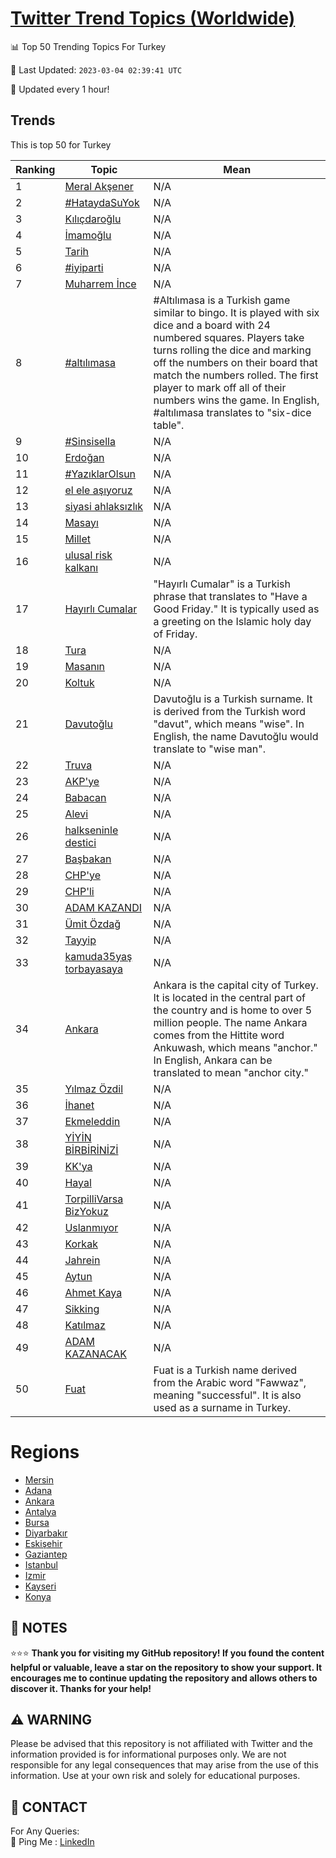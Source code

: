[Twitter Trend Topics (Worldwide)](https://github.com/ErcinDedeoglu/Twitter-Trend-Topics)
==========


📊 Top 50 Trending Topics For Turkey

📆 Last Updated: `2023-03-04 02:39:41 UTC`

🔧 Updated every 1 hour!


## Trends

This is top 50 for Turkey

| Ranking | Topic | Mean |
| ------- | ------------ | ------------ |
| 1 | [Meral Akşener](http://twitter.com/search?q=Meral+Ak%c5%9fener) | N/A |
| 2 | [#HataydaSuYok](http://twitter.com/search?q=%23HataydaSuYok) | N/A |
| 3 | [Kılıçdaroğlu](http://twitter.com/search?q=K%c4%b1l%c4%b1%c3%a7daro%c4%9flu) | N/A |
| 4 | [İmamoğlu](http://twitter.com/search?q=%c4%b0mamo%c4%9flu) | N/A |
| 5 | [Tarih](http://twitter.com/search?q=Tarih) | N/A |
| 6 | [#iyiparti](http://twitter.com/search?q=%23iyiparti) | N/A |
| 7 | [Muharrem İnce](http://twitter.com/search?q=Muharrem+%c4%b0nce) | N/A |
| 8 | [#altılımasa](http://twitter.com/search?q=%23alt%c4%b1l%c4%b1masa) | #Altılımasa is a Turkish game similar to bingo. It is played with six dice and a board with 24 numbered squares. Players take turns rolling the dice and marking off the numbers on their board that match the numbers rolled. The first player to mark off all of their numbers wins the game. In English, #altılımasa translates to "six-dice table". |
| 9 | [#Sinsisella](http://twitter.com/search?q=%23Sinsisella) | N/A |
| 10 | [Erdoğan](http://twitter.com/search?q=Erdo%c4%9fan) | N/A |
| 11 | [#YazıklarOlsun](http://twitter.com/search?q=%23Yaz%c4%b1klarOlsun) | N/A |
| 12 | [el ele aşıyoruz](http://twitter.com/search?q=el+ele+a%c5%9f%c4%b1yoruz) | N/A |
| 13 | [siyasi ahlaksızlık](http://twitter.com/search?q=siyasi+ahlaks%c4%b1zl%c4%b1k) | N/A |
| 14 | [Masayı](http://twitter.com/search?q=Masay%c4%b1) | N/A |
| 15 | [Millet](http://twitter.com/search?q=Millet) | N/A |
| 16 | [ulusal risk kalkanı](http://twitter.com/search?q=ulusal+risk+kalkan%c4%b1) | N/A |
| 17 | [Hayırlı Cumalar](http://twitter.com/search?q=Hay%c4%b1rl%c4%b1+Cumalar) | "Hayırlı Cumalar" is a Turkish phrase that translates to "Have a Good Friday." It is typically used as a greeting on the Islamic holy day of Friday. |
| 18 | [Tura](http://twitter.com/search?q=Tura) | N/A |
| 19 | [Masanın](http://twitter.com/search?q=Masan%c4%b1n) | N/A |
| 20 | [Koltuk](http://twitter.com/search?q=Koltuk) | N/A |
| 21 | [Davutoğlu](http://twitter.com/search?q=Davuto%c4%9flu) | Davutoğlu is a Turkish surname. It is derived from the Turkish word "davut", which means "wise". In English, the name Davutoğlu would translate to "wise man". |
| 22 | [Truva](http://twitter.com/search?q=Truva) | N/A |
| 23 | [AKP'ye](http://twitter.com/search?q=AKP%27ye) | N/A |
| 24 | [Babacan](http://twitter.com/search?q=Babacan) | N/A |
| 25 | [Alevi](http://twitter.com/search?q=Alevi) | N/A |
| 26 | [halkseninle destici](http://twitter.com/search?q=halkseninle+destici) | N/A |
| 27 | [Başbakan](http://twitter.com/search?q=Ba%c5%9fbakan) | N/A |
| 28 | [CHP'ye](http://twitter.com/search?q=CHP%27ye) | N/A |
| 29 | [CHP'li](http://twitter.com/search?q=CHP%27li) | N/A |
| 30 | [ADAM KAZANDI](http://twitter.com/search?q=ADAM+KAZANDI) | N/A |
| 31 | [Ümit Özdağ](http://twitter.com/search?q=%c3%9cmit+%c3%96zda%c4%9f) | N/A |
| 32 | [Tayyip](http://twitter.com/search?q=Tayyip) | N/A |
| 33 | [kamuda35yaş torbayasaya](http://twitter.com/search?q=kamuda35ya%c5%9f+torbayasaya) | N/A |
| 34 | [Ankara](http://twitter.com/search?q=Ankara) | Ankara is the capital city of Turkey. It is located in the central part of the country and is home to over 5 million people. The name Ankara comes from the Hittite word Ankuwash, which means "anchor." In English, Ankara can be translated to mean "anchor city." |
| 35 | [Yılmaz Özdil](http://twitter.com/search?q=Y%c4%b1lmaz+%c3%96zdil) | N/A |
| 36 | [İhanet](http://twitter.com/search?q=%c4%b0hanet) | N/A |
| 37 | [Ekmeleddin](http://twitter.com/search?q=Ekmeleddin) | N/A |
| 38 | [YİYİN BİRBİRİNİZİ](http://twitter.com/search?q=Y%c4%b0Y%c4%b0N+B%c4%b0RB%c4%b0R%c4%b0N%c4%b0Z%c4%b0) | N/A |
| 39 | [KK'ya](http://twitter.com/search?q=KK%27ya) | N/A |
| 40 | [Hayal](http://twitter.com/search?q=Hayal) | N/A |
| 41 | [TorpilliVarsa BizYokuz](http://twitter.com/search?q=TorpilliVarsa+BizYokuz) | N/A |
| 42 | [Uslanmıyor](http://twitter.com/search?q=Uslanm%c4%b1yor) | N/A |
| 43 | [Korkak](http://twitter.com/search?q=Korkak) | N/A |
| 44 | [Jahrein](http://twitter.com/search?q=Jahrein) | N/A |
| 45 | [Aytun](http://twitter.com/search?q=Aytun) | N/A |
| 46 | [Ahmet Kaya](http://twitter.com/search?q=Ahmet+Kaya) | N/A |
| 47 | [Sikking](http://twitter.com/search?q=Sikking) | N/A |
| 48 | [Katılmaz](http://twitter.com/search?q=Kat%c4%b1lmaz) | N/A |
| 49 | [ADAM KAZANACAK](http://twitter.com/search?q=ADAM+KAZANACAK) | N/A |
| 50 | [Fuat](http://twitter.com/search?q=Fuat) | Fuat is a Turkish name derived from the Arabic word "Fawwaz", meaning "successful". It is also used as a surname in Turkey. |



# Regions

* [Mersin](</Turkey/Mersin.md>)
* [Adana](</Turkey/Adana.md>)
* [Ankara](</Turkey/Ankara.md>)
* [Antalya](</Turkey/Antalya.md>)
* [Bursa](</Turkey/Bursa.md>)
* [Diyarbakır](</Turkey/Diyarbakır.md>)
* [Eskişehir](</Turkey/Eskişehir.md>)
* [Gaziantep](</Turkey/Gaziantep.md>)
* [Istanbul](</Turkey/Istanbul.md>)
* [Izmir](</Turkey/Izmir.md>)
* [Kayseri](</Turkey/Kayseri.md>)
* [Konya](</Turkey/Konya.md>)



## 📝 NOTES

⭐⭐⭐ **Thank you for visiting my GitHub repository! If you found the content helpful or valuable, leave a star on the repository to show your support. It encourages me to continue updating the repository and allows others to discover it. Thanks for your help!**


## ⚠️ WARNING

Please be advised that this repository is not affiliated with Twitter and the information provided is for informational purposes only. We are not responsible for any legal consequences that may arise from the use of this information. Use at your own risk and solely for educational purposes.


## 📨 CONTACT

 For Any Queries:  
            🏓 Ping Me : [LinkedIn](https://www.linkedin.com/in/ercindedeoglu/)
